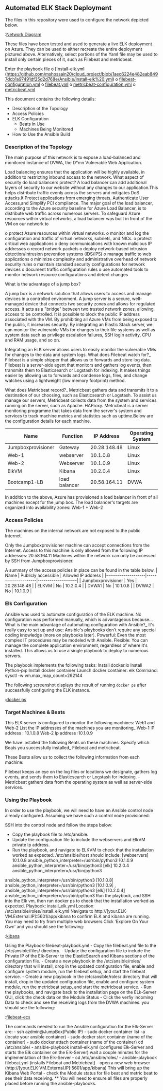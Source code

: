 ## Automated ELK Stack Deployment

The files in this repository were used to configure the network depicted below.

:[Network Diagram](https://github.com/mshossain20/cloud_project/blob/1aec6224e482eab8497dcb1a97491df25d2d768e/diagram/NETWORK%20DIAGRAM.png) 


These files have been tested and used to generate a live ELK deployment on Azure. They can be used to either recreate the entire deployment pictured above. Alternatively, select portions of the Yaml file may be used to install only certain pieces of it, such as Filebeat and metricbeat.

Enter the playbook file 
  o	[Install-elk.yml (https://github.com/mshossain20/cloud_project/blob/1aec6224e482eab8497dcb1a97491df25d2d768e/Ansible/install-elk%20.yml)
  o	[filebeat-configuration.yml](https://github.com/mshossain20/cloud_project/blob/1aec6224e482eab8497dcb1a97491df25d2d768e/Ansible/filebeat-config%20.yml)
  o	[filebeat.yml](https://github.com/mshossain20/cloud_project/blob/1aec6224e482eab8497dcb1a97491df25d2d768e/Ansible/filebeat.yml)
  o	[metricbeat-configuration.yml](https://github.com/mshossain20/cloud_project/blob/1aec6224e482eab8497dcb1a97491df25d2d768e/Ansible/metricbeat-config.yml)
  o	[metricbeat.yml](https://github.com/mshossain20/cloud_project/blob/main/Ansible/metricbeat.yml)
  

This document contains the following details:
- Description of the Topology
- Access Policies
- ELK Configuration
  - Beats in Use
  - Machines Being Monitored
- How to Use the Ansible Build


### Description of the Topology

The main purpose of this network is to expose a load-balanced and monitored instance of DVWA, the D*mn Vulnerable Web Application.

Load balancing ensures that the application will be highly available, in addition to restricting inbound access to the network.
 What aspect of security do load balancers protect? 
A load balancer can add additional layers of security to our website without any changes to our application.This helps distribute traffic evenly across the servers and mitigates DoS attacks.It Protect applications from emerging threats, Authenticate User Access,and Simplify PCI compliance. The major goal of the load balancer, according to the Azure security baseline for Azure Load Balancer, is to distribute web traffic across numerous servers. To safeguard Azure resources within virtual networks, a load balancer was built in front of the VM on our network to

o protect Azure resources within virtual networks.
o monitor and log the configuration and traffic of virtual networks, subnets, and NICs.
o protect critical web applications
o deny communications with known malicious IP addresses
o record network packets
o deploy network-based intrusion detection/intrusion prevention systems (IDS/IPS)
o manage traffic to web applications
o minimize complexity and administrative overhead of network security rules
o maintain standard security configurations for network devices
o document traffic configuration rules
o use automated tools to monitor network resource configurations and detect changes

What is the advantage of a jump box?

A jump box is a network solution that allows users to access and manage devices in a controlled environment. A jump server is a secure, well-managed device that connects two security zones and allows for regulated access. It acts as a "bridge" between two trusted network zones, allowing access to be controlled. It is possible to block the public IP address associated with the VM. By prohibiting all Azure VMs from being exposed to the public, it increases security. By integrating an Elastic Stack server, we can monitor the vulnerable VMs for changes to their file systems as well as system data such as privilege escalation failures, SSH login activity, CPU and RAM usage, and so on.

Integrating an ELK server allows users to easily monitor the vulnerable VMs for changes to the data  and system logs.
 What does Filebeat watch for?_
Filebeat is a simple shipper that allows us to forwards and store log data. Filebeat is a server-side agent that monitors and gathers log events, then transmits them to Elasticsearch or Logstash for indexing. It makes things easier by allowing us to forwards and condense logs, files, and change watches using a lightweight (low memory footprint) method.

What does Metricbeat record?_
Metricbeat gathers data and transmits it to a destination of our choosing, such as Elasticsearch or Logstash. To assist us manage our servers, Metricbeat collects data from the system and services running on the server, such as Apache. HAProxy. Metricbeat is a server monitoring programme that takes data from the server's system and services to track machine metrics and statistics such as uptime.Below are the configuration details for each machine.



| Name               | Function      | IP Address   | Operating System |
|--------------------|---------------|--------------|------------------|
| Jumpboxprovisioner | Gateway       | 20.28.148.48 | Linux            |
| Web-1              | webserver     | 10.1.0.8     | Linux            |
| Web-2              | Webserver     | 10.1.0.9     | Linux            |
| ElkVM              | Kibana        | 10.2.0.4     | Linux            |
| Bootcamp1-LB       | load balancer | 20.58.164.11 | DVWA             |

In addition to the above, Azure has provisioned a load balancer in front of all machines except for the jump box. The load balancer's targets are organized into availability zones: Web-1 + Web-2

### Access Policies

The machines on the internal network are not exposed to the public Internet. 

Only the Jumpboxprovisioner machine can accept connections from the Internet. Access to this machine is only allowed from the following IP addresses:
 20.58.164.11 Machines within the network can only be accessed by SSH from Jumpboxprovisioner.


A summary of the access policies in place can be found in the table below.
| Name               | Publicly accessible | Allowed IP address |
|--------------------|---------------------|--------------------|
| Jumpboxprovisioner | Yes                 | 20.28.148.48       |
| ELKVM              | No                  | 10.2.0.4           |
| DVWA1              | No                  | 10.1.0.8           |
| DVWA2              | No                  | 10.1.0.9           |


### Elk Configuration

Ansible was used to automate configuration of the ELK machine. No configuration was performed manually, which is advantageous because...
What is the main advantage of automating configuration with Ansible?_
It's really easy to set up and use: Ansible's playbooks don't require any special coding knowledge (more on playbooks later). Powerful: Even the most complex IT procedures may be modeled with Ansible. Flexible: You can manage the complete application environment, regardless of where it's installed. This allows us to use a single playbook to deploy to numerous servers.

The playbook implements the following tasks:
Install docker.io
Install Python-pip
Install docker container
Launch docker container: elk
Command: sysctl -w vm.max_map_count=262144

The following screenshot displays the result of running `docker ps` after successfully configuring the ELK instance.

:[docker ps](https://github.com/mshossain20/cloud_project/blob/1aec6224e482eab8497dcb1a97491df25d2d768e/Images/docker%20ps.docx) 


### Target Machines & Beats
This ELK server is configured to monitor the following machines:
Web1 and Web-2
List the IP addresses of the machines you are monitoring_
Web-1 IP address : 10.1.0.8
Web-2 Ip address :10.1.0.9

We have installed the following Beats on these machines:
Specify which Beats you successfully installed_
Filebeat and metricbeat.

These Beats allow us to collect the following information from each machine:

Filebeat keeps an eye on the log files or locations we designate, gathers log events, and sends them to Elasticsearch or Logstash for indexing. - Metricbeat gathers data from the operating system as well as server-side services.

### Using the Playbook
In order to use the playbook, we will need to have an Ansible control node already configured. Assuming we have such a control node provisioned: 

SSH into the control node and follow the steps below:
- Copy the playbook file to /etc/ansible.
- Update the configuration file to include the webservers and ElkVM private Ip address. 
- Run the playbook, and navigate to ELKVM to check that the installation worked as expected.
/etc/ansible/host should include: [webservers]
10.1.0.8  ansible_python_interpreter=/usr/bin/python3
10.1.0.9  ansible_python_interpreter=/usr/bin/python3
[elk]
10.2.0.4  ansible_python_interpreter=/usr/bin/python3


ansible_python_interpreter=/usr/bin/python3 [10.1.0.8] ansible_python_interpreter=/usr/bin/python3 [10.1.0.9] , ansible_python_interpreter=/usr/bin/python3 [elk] [10.2.0.4] ansible_python_interpreter=/usr/bin/python3 Run the playbook, and SSH into the Elk vm, then run docker ps to check that the installation worked as expected. Playbook: install_elk.yml Location: /etc/ansible/roles/install_elk.yml Navigate to http://[your.ELK-VM.External.IP]:5601/app/kibana to confirm ELK and kibana are running. You  may need to try from multiple web browsers Click 'Explore On Your Own' and you should see the following:

:[kibana](https://github.com/mshossain20/cloud_project/blob/1aec6224e482eab8497dcb1a97491df25d2d768e/Images/kibana.docx)

Using the Playbook-filebeat-playbook.yml - Copy the filebeat.yml file to the /etc/ansible/files/ directory. - Update the configuration file to include the Private IP of the Elk-Server to the ElasticSearch and Kibana sections of the configuration file. - Create a new playbook in the /etc/ansible/roles/ directory that will install, drop in the updated configuration file, enable and configure system module, run the filebeat setup, and start the filebeat service. - Create a new playbook in the /etc/ansible/roles/ directory that will install, drop in the updated configuration file, enable and configure system module, run the metricbeat setup, and start the metricbeat service. - Run the playbooks, and navigate back to the installation page on the ELk-Server GUI, click the check data on the Module Status - Click the verfiy incoming Data to check and see the receiving logs from the DVWA machines. you should see the following:

:[filebeat-ecs](https://github.com/mshossain20/cloud_project/blob/1aec6224e482eab8497dcb1a97491df25d2d768e/Images/filebeat.ecs.docx)

The commands needed to run the Ansible configuration for the Elk-Server are: - ssh azdmin@JumpBox(Public IP) - sudo docker container list -a (locate your ansible container) - sudo docker start container (name of the container) - sudo docker attach container (name of the container) cd /etc/ansible/ - ansible-playbook install-elk.yml (configures Elk-Server and starts the Elk container on the Elk-Server) wait a couple minutes for the implementation of the Elk-Server - cd /etc/ansible/roles/ - ansible-playbook filebeat.yml (installs Filebeat and Metricbeat) - open a new web browser (http://[your.ELK-VM.External.IP]:5601/app/kibana) This will bring up the Kibana Web Portal - check the Module status for file beat and metric beat to see their data receiving. ** You will need to ensure all files are properly placed before running the ansible-playbooks. 



